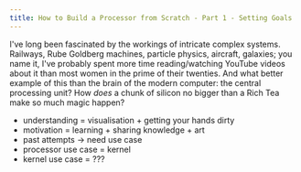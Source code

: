 ```yaml
---
title: How to Build a Processor from Scratch - Part 1 - Setting Goals
---
```


I've long been fascinated by the workings of intricate complex systems.
Railways, Rube Goldberg machines, particle physics, aircraft, galaxies;
you name it, I've probably spent more time reading/watching YouTube videos
about it than most women in the prime of their twenties.
And what better example of this than the brain of the modern computer:
the central processing unit? How _does_ a chunk of silicon no bigger
than a Rich Tea make so much magic happen?

* understanding = visualisation + getting your hands dirty
* motivation = learning + sharing knowledge + art
* past attempts -> need use case
* processor use case = kernel
* kernel use case = ???
